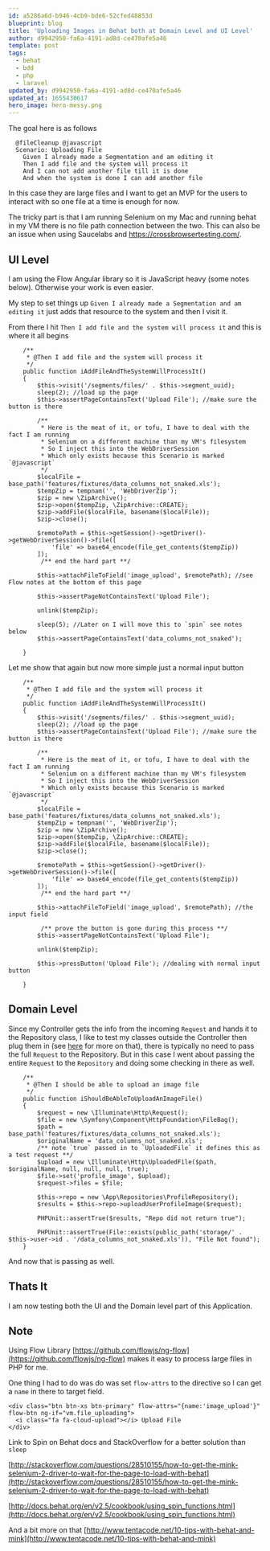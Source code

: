 ```yaml
---
id: a5286a6d-b946-4cb9-bde6-52cfed48853d
blueprint: blog
title: 'Uploading Images in Behat both at Domain Level and UI Level'
author: d9942950-fa6a-4191-ad8d-ce470afe5a46
template: post
tags:
  - behat
  - bdd
  - php
  - laravel
updated_by: d9942950-fa6a-4191-ad8d-ce470afe5a46
updated_at: 1655430617
hero_image: hero-messy.png
---
```

The goal here is as follows 

```
  @fileCleanup @javascript
  Scenario: Uploading File
    Given I already made a Segmentation and am editing it
    Then I add file and the system will process it
    And I can not add another file till it is done
    And when the system is done I can add another file
```

In this case they are large files and I want to get an MVP for the users to interact with so one file at a time is enough for now.

The tricky part is that I am running Selenium on my Mac and running behat in my VM there is no file path connection between the two. 
This can also be an issue when using Saucelabs and https://crossbrowsertesting.com/.


## UI Level

I am using the Flow Angular library so it is JavaScript heavy (some notes below). Otherwise your work is even easier.

My step to set things up `Given I already made a Segmentation and am editing it` just adds that resource to the system and then I visit it.

From there I hit `Then I add file and the system will process it` and this is where it all begins


```
    /**
     * @Then I add file and the system will process it
     */
    public function iAddFileAndTheSystemWillProcessIt()
    {
        $this->visit('/segments/files/' . $this->segment_uuid);
        sleep(2); //load up the page
        $this->assertPageContainsText('Upload File'); //make sure the button is there
        
        /**
         * Here is the meat of it, or tofu, I have to deal with the fact I am running 
         * Selenium on a different machine than my VM's filesystem
         * So I inject this into the WebDriverSession
         * Which only exists because this Scenario is marked `@javascript`
         */
        $localFile = base_path('features/fixtures/data_columns_not_snaked.xls');
        $tempZip = tempnam('', 'WebDriverZip');
        $zip = new \ZipArchive();
        $zip->open($tempZip, \ZipArchive::CREATE);
        $zip->addFile($localFile, basename($localFile));
        $zip->close();

        $remotePath = $this->getSession()->getDriver()->getWebDriverSession()->file([
            'file' => base64_encode(file_get_contents($tempZip))
        ]);
		 /** end the hard part **/
		 
        $this->attachFileToField('image_upload', $remotePath); //see Flow notes at the bottom of this page
        
        $this->assertPageNotContainsText('Upload File');

        unlink($tempZip);

        sleep(5); //Later on I will move this to `spin` see notes below
        $this->assertPageContainsText('data_columns_not_snaked');

    }
```

Let me show that again but now more simple just a normal input button


```
    /**
     * @Then I add file and the system will process it
     */
    public function iAddFileAndTheSystemWillProcessIt()
    {
        $this->visit('/segments/files/' . $this->segment_uuid);
        sleep(2); //load up the page
        $this->assertPageContainsText('Upload File'); //make sure the button is there
        
        /**
         * Here is the meat of it, or tofu, I have to deal with the fact I am running 
         * Selenium on a different machine than my VM's filesystem
         * So I inject this into the WebDriverSession
         * Which only exists because this Scenario is marked `@javascript`
         */
        $localFile = base_path('features/fixtures/data_columns_not_snaked.xls'); 
        $tempZip = tempnam('', 'WebDriverZip');
        $zip = new \ZipArchive();
        $zip->open($tempZip, \ZipArchive::CREATE);
        $zip->addFile($localFile, basename($localFile));
        $zip->close();

        $remotePath = $this->getSession()->getDriver()->getWebDriverSession()->file([
            'file' => base64_encode(file_get_contents($tempZip))
        ]);
		 /** end the hard part **/

        $this->attachFileToField('image_upload', $remotePath); //the input field
        
		 /** prove the button is gone during this process **/ 
        $this->assertPageNotContainsText('Upload File');

        unlink($tempZip);

        $this->pressButton('Upload File'); //dealing with normal input button

    }
```

## Domain Level

Since my Controller gets the info from the incoming `Request` and hands it to the Repository class, I like to test my classes outside the Controller then plug them in (see [here](https://alfrednutile.info/posts/187) for more on that), there is typically no need to pass the full `Request` to the Repository. But in this case I went about passing the entire `Request` to the `Repository` and doing some checking in there as well.

```
    /**
     * @Then I should be able to upload an image file
     */
    public function iShouldBeAbleToUploadAnImageFile()
    {
        $request = new \Illuminate\Http\Request();
        $file = new \Symfony\Component\HttpFoundation\FileBag();
        $path = base_path('features/fixtures/data_columns_not_snaked.xls');
        $originalName = 'data_columns_not_snaked.xls';
        /** note `true` passed in to `UploadedFile` it defines this as a test request **/
        $upload = new \Illuminate\Http\UploadedFile($path, $originalName, null, null, null, true);
        $file->set('profile_image', $upload);
        $request->files = $file;
        
        $this->repo = new \App\Repositories\ProfileRepository();
        $results = $this->repo->uploadUserProfileImage($request);

        PHPUnit::assertTrue($results, "Repo did not return true");

        PHPUnit::assertTrue(File::exists(public_path('storage/' . $this->user->id . '/data_columns_not_snaked.xls')), "File Not found");
    }
```

And now that is passing as well.

## Thats It

I am now testing both the UI and the Domain level part of this Application.


## Note

Using Flow Library [https://github.com/flowjs/ng-flow](https://github.com/flowjs/ng-flow) makes it easy to process large files in PHP for me.

One thing I had to do was do was set `flow-attrs` to the directive so I can get a `name` in there to target field.

```
<div class="btn btn-xs btn-primary" flow-attrs="{name:'image_upload'}" flow-btn ng-if="vm.file_uploading">
  <i class="fa fa-cloud-upload"></i> Upload File
</div>
```

Link to Spin on Behat docs and StackOverflow for a better solution than `sleep`

[http://stackoverflow.com/questions/28510155/how-to-get-the-mink-selenium-2-driver-to-wait-for-the-page-to-load-with-behat](http://stackoverflow.com/questions/28510155/how-to-get-the-mink-selenium-2-driver-to-wait-for-the-page-to-load-with-behat)

[http://docs.behat.org/en/v2.5/cookbook/using_spin_functions.html](http://docs.behat.org/en/v2.5/cookbook/using_spin_functions.html)

And a bit more on that
[http://www.tentacode.net/10-tips-with-behat-and-mink](http://www.tentacode.net/10-tips-with-behat-and-mink)
